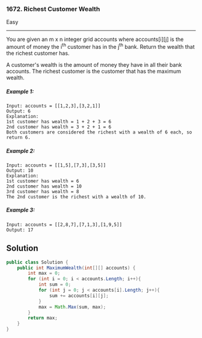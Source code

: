 ### 1672. Richest Customer Wealth
Easy

------------

You are given an m x n integer grid accounts where accounts[i][j] is the amount of money the i<sup>th</sup> customer has in the j<sup>th</sup> bank. Return the wealth that the richest customer has.

A customer's wealth is the amount of money they have in all their bank accounts. The richest customer is the customer that has the maximum wealth.

##### Example 1:

```
Input: accounts = [[1,2,3],[3,2,1]]  
Output: 6  
Explanation:  
1st customer has wealth = 1 + 2 + 3 = 6  
2nd customer has wealth = 3 + 2 + 1 = 6  
Both customers are considered the richest with a wealth of 6 each, so return 6.
```

##### Example 2:

```
Input: accounts = [[1,5],[7,3],[3,5]]  
Output: 10  
Explanation:   
1st customer has wealth = 6  
2nd customer has wealth = 10   
3rd customer has wealth = 8  
The 2nd customer is the richest with a wealth of 10.
```

##### Example 3:

```
Input: accounts = [[2,8,7],[7,1,3],[1,9,5]]  
Output: 17
```

## Solution
```java
public class Solution {
    public int MaximumWealth(int[][] accounts) {
        int max = 0;
        for (int i = 0; i < accounts.Length; i++){
            int sum = 0;
            for (int j = 0; j < accounts[i].Length; j++){
                sum += accounts[i][j];
            }
            max = Math.Max(sum, max);
        }
        return max;
    }
}
```